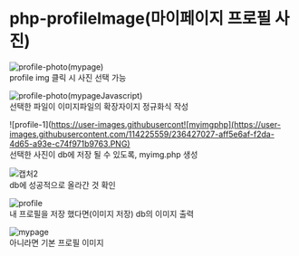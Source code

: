 # php-profileImage(마이페이지 프로필 사진)


![profile-photo(mypage)](https://user-images.githubusercontent.com/114225559/236426952-64294e39-b07a-49f6-aebc-fc2449d25c3d.PNG)
<br>profile img 클릭 시 사진 선택 가능</br>

![profile-photo(mypageJavascript)](https://user-images.githubusercontent.com/114225559/236427465-04fb4dbd-5235-4d4f-ab27-5c5fee8cc217.PNG)
<br>선택한 파일이 이미지파일의 확장자이지 정규화식 작성</br>

![profile-1](https://user-images.githubusercont![myimgphp](https://user-images.githubusercontent.com/114225559/236427027-aff5e6af-f2da-4d65-a93e-c74f971b9763.PNG)
<br>선택한 사진이 db에 저장 될 수 있도록, myimg.php 생성</br>
 
 
 ![캡처2](https://user-images.githubusercontent.com/114225559/192100628-be03ac89-05ae-4a09-b24d-baf893854eec.PNG)
 <br>db에 성공적으로 올라간 것 확인</br>


![profile](https://user-images.githubusercontent.com/114225559/236427612-18485b34-bb7e-4633-ae96-28a9eb62a429.PNG)
<br>내 프로필을 저장 했다면(이미지 저장) db의 이미지 출력
</br>

![mypage](https://user-images.githubusercontent.com/114225559/236427653-fc119415-54ba-47a8-9b1b-faf4c2735bcb.PNG)
<br>아니라면 기본 프로필 이미지 </br>


